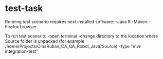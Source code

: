 # test-task

Running test scenario requires next installed software:
-Java 8
-Maven
-Firefox browser

To run test scenario:
-open terminal
-change directory to the location where Source folder is unpacked (for example /home/Projects/OlhaRuban_CA_QA_Robot_Java/Source)
-type "mvn integration-test"


